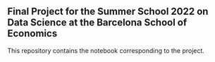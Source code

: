 ## Final Project for the Summer School 2022 on Data Science at the Barcelona School of Economics
This repository contains the notebook corresponding to the project.
